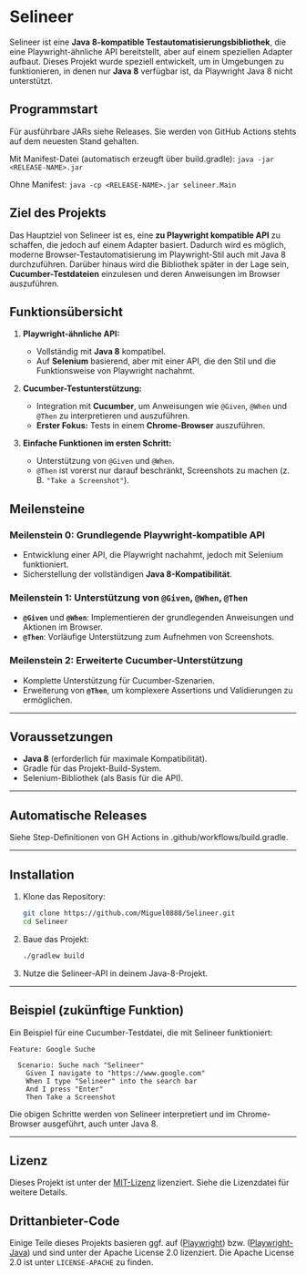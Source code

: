 # Selineer

Selineer ist eine **Java 8-kompatible Testautomatisierungsbibliothek**, die eine Playwright-ähnliche API bereitstellt, aber auf einem speziellen Adapter aufbaut. Dieses Projekt wurde speziell entwickelt, um in Umgebungen zu funktionieren, in denen nur **Java 8** verfügbar ist, da Playwright Java 8 nicht unterstützt.

## Programmstart
Für ausführbare JARs siehe Releases. Sie werden von GitHub Actions stehts auf dem neuesten Stand gehalten.

Mit Manifest-Datei (automatisch erzeugft über build.gradle):
`java -jar <RELEASE-NAME>.jar`

Ohne Manifest:
`java -cp <RELEASE-NAME>.jar selineer.Main`

## Ziel des Projekts

Das Hauptziel von Selineer ist es, eine **zu Playwright kompatible API** zu schaffen, die jedoch auf einem Adapter basiert. Dadurch wird es möglich, moderne Browser-Testautomatisierung im Playwright-Stil auch mit Java 8 durchzuführen. Darüber hinaus wird die Bibliothek später in der Lage sein, **Cucumber-Testdateien** einzulesen und deren Anweisungen im Browser auszuführen.

## Funktionsübersicht

1. **Playwright-ähnliche API:**
   - Vollständig mit **Java 8** kompatibel.
   - Auf **Selenium** basierend, aber mit einer API, die den Stil und die Funktionsweise von Playwright nachahmt.

2. **Cucumber-Testunterstützung:**
   - Integration mit **Cucumber**, um Anweisungen wie `@Given`, `@When` und `@Then` zu interpretieren und auszuführen.
   - **Erster Fokus:** Tests in einem **Chrome-Browser** auszuführen.

3. **Einfache Funktionen im ersten Schritt:**
   - Unterstützung von `@Given` und `@When`.
   - `@Then` ist vorerst nur darauf beschränkt, Screenshots zu machen (z. B. `"Take a Screenshot"`).

## Meilensteine

### **Meilenstein 0: Grundlegende Playwright-kompatible API**
- Entwicklung einer API, die Playwright nachahmt, jedoch mit Selenium funktioniert.
- Sicherstellung der vollständigen **Java 8-Kompatibilität**.

### **Meilenstein 1: Unterstützung von `@Given`, `@When`, `@Then`**
- **`@Given`** und **`@When`**: Implementieren der grundlegenden Anweisungen und Aktionen im Browser.
- **`@Then`**: Vorläufige Unterstützung zum Aufnehmen von Screenshots.

### **Meilenstein 2: Erweiterte Cucumber-Unterstützung**
- Komplette Unterstützung für Cucumber-Szenarien.
- Erweiterung von **`@Then`**, um komplexere Assertions und Validierungen zu ermöglichen.

---

## Voraussetzungen

- **Java 8** (erforderlich für maximale Kompatibilität).
- Gradle für das Projekt-Build-System.
- Selenium-Bibliothek (als Basis für die API).

---

## Automatische Releases
Siehe Step-Definitionen von GH Actions in .github/workflows/build.gradle.

---

## Installation

1. Klone das Repository:
   ```bash
   git clone https://github.com/Miguel0888/Selineer.git
   cd Selineer
   ```

2. Baue das Projekt:
   ```bash
   ./gradlew build
   ```

3. Nutze die Selineer-API in deinem Java-8-Projekt.

---

## Beispiel (zukünftige Funktion)

Ein Beispiel für eine Cucumber-Testdatei, die mit Selineer funktioniert:

```gherkin
Feature: Google Suche

  Scenario: Suche nach "Selineer"
    Given I navigate to "https://www.google.com"
    When I type "Selineer" into the search bar
    And I press "Enter"
    Then Take a Screenshot
```

Die obigen Schritte werden von Selineer interpretiert und im Chrome-Browser ausgeführt, auch unter Java 8.

---

## Lizenz

Dieses Projekt ist unter der [MIT-Lizenz](LICENSE) lizenziert. Siehe die Lizenzdatei für weitere Details.

## Drittanbieter-Code

Einige Teile dieses Projekts basieren ggf. auf ([Playwright](https://github.com/microsoft/playwright)) bzw. ([Playwright-Java](https://github.com/microsoft/playwright-java)) und sind unter der Apache License 2.0 lizenziert. 
Die Apache License 2.0 ist unter `LICENSE-APACHE` zu finden.

